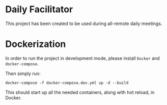 # Daily Facilitator

This project has been created to be used during all-remote daily meetings.

# Dockerization

In order to run the project in development mode, please install `Docker` and `docker-compose`.

Then simply run:
```
docker-compose -f docker-compose.dev.yml up -d --build
```

This should start up all the needed containers, along with hot reload, in Docker.